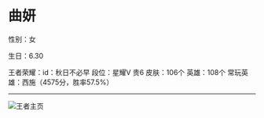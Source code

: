 # 曲妍
性别：女

生日：6.30

王者荣耀：id：秋日不必早 段位：星耀V 贵6 皮肤：106个 英雄：108个 常玩英雄：西施（4575分，胜率57.5%）

****

![王者主页](https://bigjackson.top/quyan/1.jpg)
